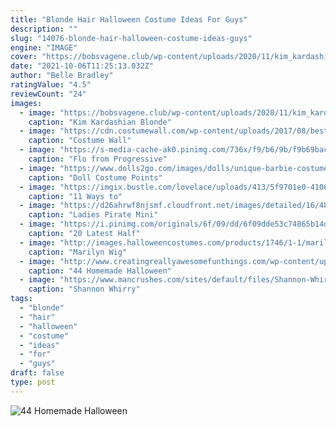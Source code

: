 ```yaml
---
title: "Blonde Hair Halloween Costume Ideas For Guys"
description: ""
slug: "14076-blonde-hair-halloween-costume-ideas-guys"
engine: "IMAGE"
cover: "https://bobsvagene.club/wp-content/uploads/2020/11/kim_kardashian_blond-5475.jpg"
date: "2021-10-06T11:25:13.032Z"
author: "Belle Bradley"
ratingValue: "4.5"
reviewCount: "24"
images:
  - image: "https://bobsvagene.club/wp-content/uploads/2020/11/kim_kardashian_blond-5475.jpg"
    caption: "Kim Kardashian Blonde"
  - image: "https://cdn.costumewall.com/wp-content/uploads/2017/08/best-blonde-costumes-768x384.jpg"
    caption: "Costume Wall"
  - image: "https://s-media-cache-ak0.pinimg.com/736x/f9/b6/9b/f9b69bac69f427b17085271b7d7c9e4e.jpg"
    caption: "Flo from Progressive"
  - image: "https://www.dolls2go.com/images/dolls/unique-barbie-costume-ideas-homemade-costumes-for-.jpg"
    caption: "Doll Costume Points"
  - image: "https://imgix.bustle.com/lovelace/uploads/413/5f9701e0-4106-0132-412b-0ebc4eccb42f.jpg?w=646&fit=max&auto=format&q=70"
    caption: "11 Ways to"
  - image: "https://d26ahrwf8njsmf.cloudfront.net/images/detailed/16/48908_2[1].jpg?t=1555375233"
    caption: "Ladies Pirate Mini"
  - image: "https://i.pinimg.com/originals/6f/09/dd/6f09dde53c74865b14d2258b3e3c1a35.jpg"
    caption: "20 Latest Half"
  - image: "http://images.halloweencostumes.com/products/1746/1-1/marilyn-wig.jpg"
    caption: "Marilyn Wig"
  - image: "http://www.creatingreallyawesomefunthings.com/wp-content/uploads/2014/11/Quail-Man.jpg"
    caption: "44 Homemade Halloween"
  - image: "https://www.mancrushes.com/sites/default/files/Shannon-Whirry-hot-10.jpg"
    caption: "Shannon Whirry"
tags:
  - "blonde"
  - "hair"
  - "halloween"
  - "costume"
  - "ideas"
  - "for"
  - "guys"
draft: false
type: post
---
```



![44 Homemade Halloween](http://www.creatingreallyawesomefunthings.com/wp-content/uploads/2014/11/Quail-Man.jpg "44 Homemade Halloween")


<!--inArticleAds-->

<!--galleryOne-->


<!--inArticleAds-->

<!--galleryTwo-->


<!--galleryThree-->

